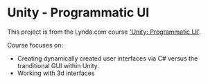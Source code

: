 # Unity - Programmatic UI

This project is from the Lynda.com course ['Unity: Programmatic UI'](https://www.lynda.com/Unity-tutorials/Programmatic-UI-Unity/489008-2.html).

Course focuses on:
- Creating dynamically created user interfaces via C# versus the tranditional GUI within Unity.
- Working with 3d interfaces
